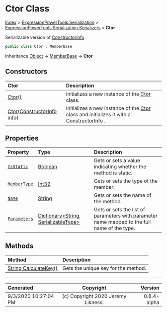 ﻿# Ctor Class

[Index](../index.md) > [ExpressionPowerTools.Serialization](ExpressionPowerTools.Serialization.a.md) > [ExpressionPowerTools.Serialization.Serializers](ExpressionPowerTools.Serialization.Serializers.n.md) > **Ctor**

Serializable version of [ConstructorInfo](https://docs.microsoft.com/dotnet/api/system.reflection.constructorinfo) .

```csharp
public class Ctor : MemberBase
```

Inheritance [Object](https://docs.microsoft.com/dotnet/api/system.object) → [MemberBase](ExpressionPowerTools.Serialization.Serializers.MemberBase.cs.md) → **Ctor**

## Constructors

| Ctor | Description |
| :-- | :-- |
| [Ctor()](ExpressionPowerTools.Serialization.Serializers.Ctor.ctor.md#ctor) | Initializes a new instance of the [Ctor](ExpressionPowerTools.Serialization.Serializers.Ctor.cs.md) class. |
| [Ctor(ConstructorInfo info)](ExpressionPowerTools.Serialization.Serializers.Ctor.ctor.md#ctorconstructorinfo-info) | Initializes a new instance of the [Ctor](ExpressionPowerTools.Serialization.Serializers.Ctor.cs.md) class and            initializes it with a [ConstructorInfo](https://docs.microsoft.com/dotnet/api/system.reflection.constructorinfo) . |
## Properties

| Property | Type | Description |
| :-- | :-- | :-- |
| [`IsStatic`](ExpressionPowerTools.Serialization.Serializers.Ctor.IsStatic.prop.md) | [Boolean](https://docs.microsoft.com/dotnet/api/system.boolean) | Gets or sets a value indicating whether the method is static. |
| [`MemberType`](ExpressionPowerTools.Serialization.Serializers.Ctor.MemberType.prop.md) | [Int32](https://docs.microsoft.com/dotnet/api/system.int32) | Gets or sets the type of the member. |
| [`Name`](ExpressionPowerTools.Serialization.Serializers.Ctor.Name.prop.md) | [String](https://docs.microsoft.com/dotnet/api/system.string) | Gets or sets the name of the method. |
| [`Parameters`](ExpressionPowerTools.Serialization.Serializers.Ctor.Parameters.prop.md) | [Dictionary&lt;String, SerializableType>](https://docs.microsoft.com/dotnet/api/system.collections.generic.dictionary-2) | Gets or sets the list of parameters with parameter name mapped to the            full name of the type. |

## Methods

| Method | Description |
| :-- | :-- |
| [String CalculateKey()](ExpressionPowerTools.Serialization.Serializers.Ctor.CalculateKey.m.md) | Gets the unique key for the method. |

---

| Generated | Copyright | Version |
| :-- | :-: | --: |
| 9/3/2020 10:27:04 PM | (c) Copyright 2020 Jeremy Likness. | 0.8.4-alpha |
